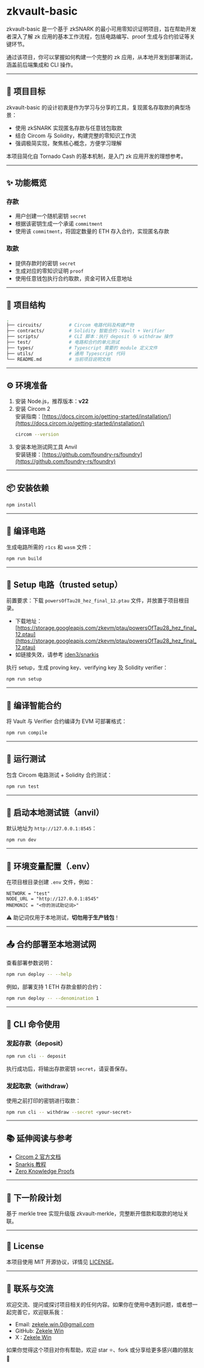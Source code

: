 # zkvault-basic

zkvault-basic 是一个基于 zkSNARK 的最小可用零知识证明项目，旨在帮助开发者深入了解 zk 应用的基本工作流程，包括电路编写、proof 生成与合约验证等关键环节。

通过该项目，你可以掌握如何构建一个完整的 zk 应用，从本地开发到部署测试，涵盖前后端集成和 CLI 操作。

---

## 🎯 项目目标

zkvault-basic 的设计初衷是作为学习与分享的工具，复现匿名存取款的典型场景：

- 使用 zkSNARK 实现匿名存款与任意钱包取款
- 结合 Circom 与 Solidity，构建完整的零知识工作流
- 强调极简实现，聚焦核心概念，方便学习理解

本项目简化自 Tornado Cash 的基本机制，是入门 zk 应用开发的理想参考。

---

## ✨ 功能概览

### 存款

- 用户创建一个随机密钥 `secret`
- 根据该密钥生成一个承诺 `commitment`
- 使用该 `commitment`，将固定数量的 ETH 存入合约，实现匿名存款

### 取款

- 提供存款时的密钥 `secret`
- 生成对应的零知识证明 `proof`
- 使用任意钱包执行合约取款，资金可转入任意地址

---

## 🧱 项目结构

```bash
.
├── circuits/          # Circom 电路代码及构建产物
├── contracts/         # Solidity 智能合约：Vault + Verifier
├── scripts/           # CLI 脚本：执行 deposit 与 withdraw 操作
├── test/              # 电路和合约的单元测试
├── types/             # Typescript 需要的 module 定义文件
├── utils/             # 通用 Typescript 代码
└── README.md          # 当前项目说明文档
```

---

## ⚙️ 环境准备

1. 安装 Node.js，推荐版本：**v22**
2. 安装 Circom 2  
   安装指南：[https://docs.circom.io/getting-started/installation/](https://docs.circom.io/getting-started/installation/)
   ```bash
   circom --version
   ```
3. 安装本地测试网工具 Anvil  
   安装链接：[https://github.com/foundry-rs/foundry](https://github.com/foundry-rs/foundry)

---

## 📦 安装依赖

```bash
npm install
```

---

## 🔧 编译电路

生成电路所需的 `r1cs` 和 `wasm` 文件：

```bash
npm run build
```

---

## 🔐 Setup 电路（trusted setup）

前置要求：下载 `powersOfTau28_hez_final_12.ptau` 文件，并放置于项目根目录。

- 下载地址：[https://storage.googleapis.com/zkevm/ptau/powersOfTau28_hez_final_12.ptau](https://storage.googleapis.com/zkevm/ptau/powersOfTau28_hez_final_12.ptau)
- 如链接失效，请参考 [iden3/snarkjs](https://github.com/iden3/snarkjs?tab=readme-ov-file#7-prepare-phase-2)

执行 setup，生成 proving key、verifying key 及 Solidity verifier：

```bash
npm run setup
```

---

## 📄 编译智能合约

将 Vault 与 Verifier 合约编译为 EVM 可部署格式：

```bash
npm run compile
```

---

## 🧪 运行测试

包含 Circom 电路测试 + Solidity 合约测试：

```bash
npm run test
```

---

## 🚀 启动本地测试链（anvil）

默认地址为 `http://127.0.0.1:8545`：

```bash
npm run dev
```

---

## 🧾 环境变量配置（.env）

在项目根目录创建 `.env` 文件，例如：

```env
NETWORK = "test"
NODE_URL = "http://127.0.0.1:8545"
MNEMONIC = "<你的测试助记词>"
```

⚠️ 助记词仅用于本地测试，**切勿用于生产钱包**！

---

## 📤 合约部署至本地测试网

查看部署参数说明：

```bash
npm run deploy -- --help
```

例如，部署支持 1 ETH 存款金额的合约：

```bash
npm run deploy -- --denomination 1
```

---

## 🧭 CLI 命令使用

### 发起存款（deposit）

```bash
npm run cli -- deposit
```

执行成功后，将输出存款密钥 `secret`，请妥善保存。

### 发起取款（withdraw）

使用之前打印的密钥进行取款：

```bash
npm run cli -- withdraw --secret <your-secret>
```

---

## 📚 延伸阅读与参考

- [Circom 2 官方文档](https://docs.circom.io/)
- [Snarkjs 教程](https://github.com/iden3/snarkjs)
- [Zero Knowledge Proofs](https://ethereum.org/en/zero-knowledge-proofs/)

---

## 🚧 下一阶段计划

基于 merkle tree 实现升级版 zkvault-merkle，完整断开借款和取款的地址关联。

---

## 📄 License

本项目使用 MIT 开源协议，详情见 [LICENSE](./LICENSE)。

---

## 🤝 联系与交流

欢迎交流、提问或探讨项目相关的任何内容。如果你在使用中遇到问题，或者想一起完善它，欢迎联系我：

- Email: zekele.win.0@gmail.com
- GitHub: [Zekele Win](https://github.com/zekele-win)
- X : [Zekele Win](https://x.com/zekele_win)

如果你觉得这个项目对你有帮助，欢迎 star ⭐️、fork 或分享给更多感兴趣的朋友 🙌
